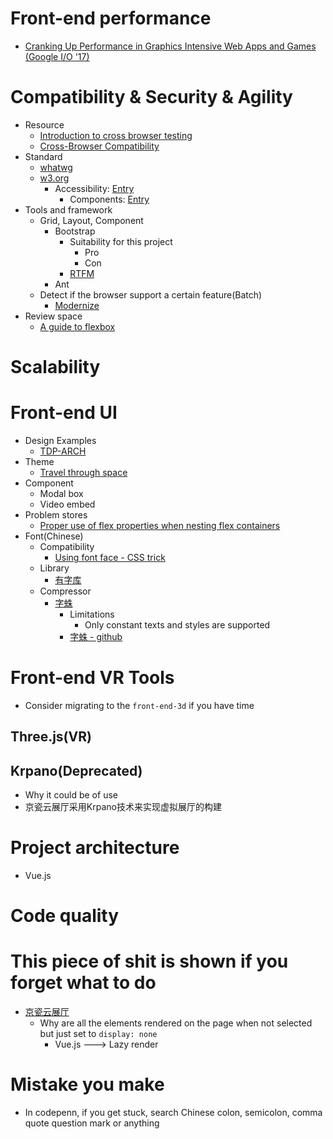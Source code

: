 # Front-end performance
- [Cranking Up Performance in Graphics Intensive Web Apps and Games (Google I/O '17)](https://www.youtube.com/watch?v=wkDd-x0EkFU)





# Compatibility & Security & Agility
- Resource
  - [Introduction to cross browser testing](https://developer.mozilla.org/en-US/docs/Learn/Tools_and_testing/Cross_browser_testing/Introduction)
  - [Cross-Browser Compatibility](https://frontend.turing.io/lessons/module-2/cross-browser-compat.html)
- Standard
  - [whatwg](https://whatwg.org/)
  - [w3.org](https://www.w3.org/)
    - Accessibility: [Entry](https://www.w3.org/WAI/fundamentals/accessibility-intro/)
      - Components: [Entry](https://www.w3.org/WAI/fundamentals/components/)
- Tools and framework
  - Grid, Layout, Component
    - Bootstrap
      - Suitability for this project
        - Pro
        - Con
      - [RTFM](https://getbootstrap.com/docs/4.0/)
    - Ant
  - Detect if the browser support a certain feature(Batch)
    - [Modernize](https://modernizr.com/download?adownload-setclasses)
- Review space
  - [A guide to flexbox](https://css-tricks.com/snippets/css/a-guide-to-flexbox/)
# Scalability

# Front-end UI
- Design Examples
  - [TDP-ARCH](https://www.tdp-arch.com/)
- Theme
  - [Travel through space](https://codepen.io/chrisyboy53/full/oXZzQb)
- Component
  - Modal box
  - Video embed
- Problem stores
  - [Proper use of flex properties when nesting flex containers](https://stackoverflow.com/questions/37840646/proper-use-of-flex-properties-when-nesting-flex-containers)
- Font(Chinese)
  - Compatibility
    - [Using font face - CSS trick](https://css-tricks.com/snippets/css/using-font-face/)
  - Library
    - [有字库](https://www.webfont.com/)
  - Compressor
    - [字蛛](https://www.font-spider.org/)
      - Limitations
        - Only constant texts and styles are supported
      - [字蛛 - github](https://github.com/aui/font-spider)

# Front-end VR Tools
- Consider migrating to the `front-end-3d` if you have time
## Three.js(VR)

## Krpano(Deprecated)
- Why it could be of use
- 京瓷云展厅采用Krpano技术来实现虚拟展厅的构建

# Project architecture
- Vue.js
# Code quality

# This piece of shit is shown if you forget what to do
- [京瓷云展厅](https://kyocera.xsy.red//)
  - Why are all the elements rendered on the page when not selected but just set to `display: none`
    - Vue.js ---> Lazy render


# Mistake you make
- In codepenn, if you get stuck, search Chinese colon, semicolon, comma quote  question mark or anything